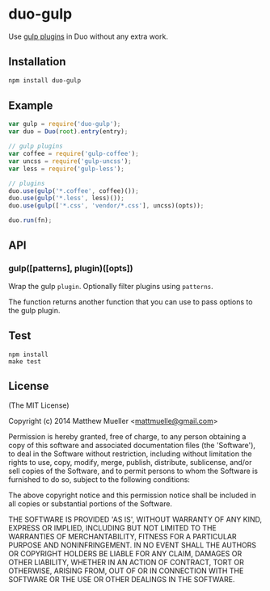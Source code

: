 
# duo-gulp

  Use [gulp plugins](http://gulpjs.com/plugins/) in Duo without any extra work.

## Installation

```bash
npm install duo-gulp
```

## Example

```js
var gulp = require('duo-gulp');
var duo = Duo(root).entry(entry);

// gulp plugins
var coffee = require('gulp-coffee');
var uncss = require('gulp-uncss');
var less = require('gulp-less');

// plugins
duo.use(gulp('*.coffee', coffee)());
duo.use(gulp('*.less', less)());
duo.use(gulp(['*.css', 'vendor/*.css'], uncss)(opts));

duo.run(fn);
```

## API

### gulp([patterns], plugin)([opts])

Wrap the gulp `plugin`. Optionally filter plugins using `patterns`.

The function returns another function that you can use to pass options to the gulp plugin.

## Test

```
npm install
make test
```

## License

(The MIT License)

Copyright (c) 2014 Matthew Mueller &lt;mattmuelle@gmail.com&gt;

Permission is hereby granted, free of charge, to any person obtaining
a copy of this software and associated documentation files (the
'Software'), to deal in the Software without restriction, including
without limitation the rights to use, copy, modify, merge, publish,
distribute, sublicense, and/or sell copies of the Software, and to
permit persons to whom the Software is furnished to do so, subject to
the following conditions:

The above copyright notice and this permission notice shall be
included in all copies or substantial portions of the Software.

THE SOFTWARE IS PROVIDED 'AS IS', WITHOUT WARRANTY OF ANY KIND,
EXPRESS OR IMPLIED, INCLUDING BUT NOT LIMITED TO THE WARRANTIES OF
MERCHANTABILITY, FITNESS FOR A PARTICULAR PURPOSE AND NONINFRINGEMENT.
IN NO EVENT SHALL THE AUTHORS OR COPYRIGHT HOLDERS BE LIABLE FOR ANY
CLAIM, DAMAGES OR OTHER LIABILITY, WHETHER IN AN ACTION OF CONTRACT,
TORT OR OTHERWISE, ARISING FROM, OUT OF OR IN CONNECTION WITH THE
SOFTWARE OR THE USE OR OTHER DEALINGS IN THE SOFTWARE.
